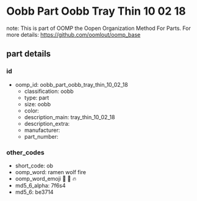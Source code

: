 # Oobb Part Oobb Tray Thin 10 02 18  

note: This is part of OOMP the Oopen Organization Method For Parts. For more details: https://github.com/oomlout/oomp_base

##  part details





### id
* oomp_id: oobb_part_oobb_tray_thin_10_02_18
  * classification: oobb
  * type: part
  * size: oobb
  * color: 
  * description_main: tray_thin_10_02_18
  * description_extra: 
  * manufacturer: 
  * part_number: 

### other_codes
* short_code: ob
* oomp_word: ramen wolf fire
* oomp_word_emoji :ramen: :wolf: :fire:
* md5_6_alpha: 7f6s4
* md5_6: be3714